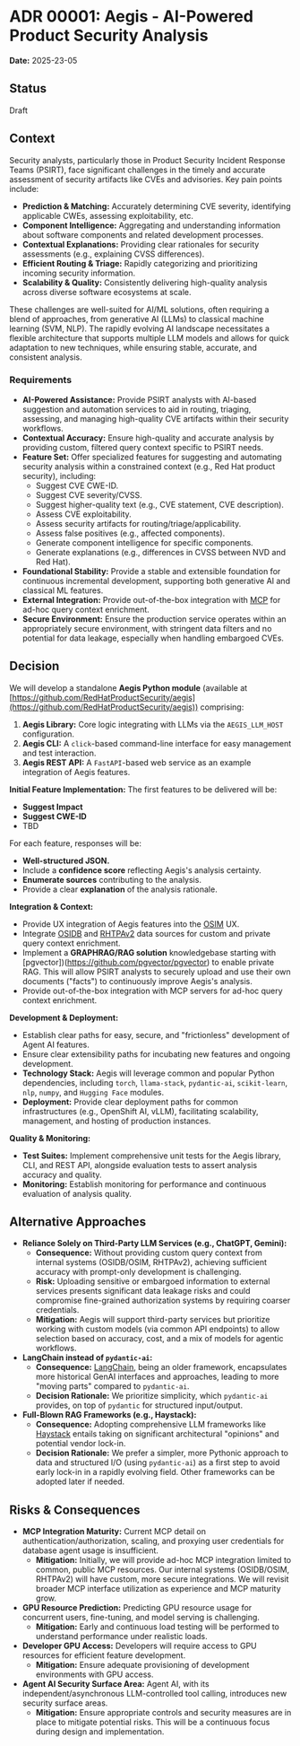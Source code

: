 # ADR 00001: Aegis - AI-Powered Product Security Analysis

**Date:** 2025-23-05

## Status

Draft

## Context

Security analysts, particularly those in Product Security Incident Response Teams (PSIRT), face significant challenges in the timely and accurate assessment of security artifacts like CVEs and advisories. Key pain points include:

* **Prediction & Matching:** Accurately determining CVE severity, identifying applicable CWEs, assessing exploitability, etc.
* **Component Intelligence:** Aggregating and understanding information about software components and related development processes.
* **Contextual Explanations:** Providing clear rationales for security assessments (e.g., explaining CVSS differences).
* **Efficient Routing & Triage:** Rapidly categorizing and prioritizing incoming security information.
* **Scalability & Quality:** Consistently delivering high-quality analysis across diverse software ecosystems at scale.

These challenges are well-suited for AI/ML solutions, often requiring a blend of approaches, from generative AI (LLMs) to classical machine learning (SVM, NLP). The rapidly evolving AI landscape necessitates a flexible architecture that supports multiple LLM models and allows for quick adaptation to new techniques, while ensuring stable, accurate, and consistent analysis.

### Requirements

* **AI-Powered Assistance:** Provide PSIRT analysts with AI-based suggestion and automation services to aid in routing, triaging, assessing, and managing high-quality CVE artifacts within their security workflows.
* **Contextual Accuracy:** Ensure high-quality and accurate analysis by providing custom, filtered query context specific to PSIRT needs.
* **Feature Set:** Offer specialized features for suggesting and automating security analysis within a constrained context (e.g., Red Hat product security), including:
    * Suggest CVE CWE-ID.
    * Suggest CVE severity/CVSS.
    * Suggest higher-quality text (e.g., CVE statement, CVE description).
    * Assess CVE exploitability.
    * Assess security artifacts for routing/triage/applicability.
    * Assess false positives (e.g., affected components).
    * Generate component intelligence for specific components.
    * Generate explanations (e.g., differences in CVSS between NVD and Red Hat).
* **Foundational Stability:** Provide a stable and extensible foundation for continuous incremental development, supporting both generative AI and classical ML features.
* **External Integration:** Provide out-of-the-box integration with [MCP](https://modelcontextprotocol.io/introduction) for ad-hoc query context enrichment.
* **Secure Environment:** Ensure the production service operates within an appropriately secure environment, with stringent data filters and no potential for data leakage, especially when handling embargoed CVEs.

## Decision

We will develop a standalone **Aegis Python module** (available at [https://github.com/RedHatProductSecurity/aegis](https://github.com/RedHatProductSecurity/aegis)) comprising:

1.  **Aegis Library:** Core logic integrating with LLMs via the `AEGIS_LLM_HOST` configuration.
2.  **Aegis CLI:** A `click`-based command-line interface for easy management and test interaction.
3.  **Aegis REST API:** A `FastAPI`-based web service as an example integration of Aegis features.

**Initial Feature Implementation:**
The first features to be delivered will be:
* **Suggest Impact**
* **Suggest CWE-ID**
* TBD

For each feature, responses will be:
* **Well-structured JSON.**
* Include a **confidence score** reflecting Aegis's analysis certainty.
* **Enumerate sources** contributing to the analysis.
* Provide a clear **explanation** of the analysis rationale.

**Integration & Context:**
* Provide UX integration of Aegis features into the [OSIM](https://github.com/RedHatProductSecurity/osim/) UX.
* Integrate [OSIDB](https://github.com/RedHatProductSecurity/osidb/) and [RHTPAv2](https://github.com/trustification/trustify) data sources for custom and private query context enrichment.
* Implement a **GRAPHRAG/RAG solution** knowledgebase starting with [pgvector])(https://github.com/pgvector/pgvector) to enable private RAG. This will allow PSIRT analysts to securely upload and use their own documents ("facts") to continuously improve Aegis's analysis.
* Provide out-of-the-box integration with MCP servers for ad-hoc query context enrichment.

**Development & Deployment:**
* Establish clear paths for easy, secure, and "frictionless" development of Agent AI features.
* Ensure clear extensibility paths for incubating new features and ongoing development.
* **Technology Stack:** Aegis will leverage common and popular Python dependencies, including `torch`, `llama-stack`, `pydantic-ai`, `scikit-learn`, `nlp`, `numpy`, and `Hugging Face` modules.
* **Deployment:** Provide clear deployment paths for common infrastructures (e.g., OpenShift AI, vLLM), facilitating scalability, management, and hosting of production instances.

**Quality & Monitoring:**
* **Test Suites:** Implement comprehensive unit tests for the Aegis library, CLI, and REST API, alongside evaluation tests to assert analysis accuracy and quality.
* **Monitoring:** Establish monitoring for performance and continuous evaluation of analysis quality.

## Alternative Approaches

* **Reliance Solely on Third-Party LLM Services (e.g., ChatGPT, Gemini):**
    * **Consequence:** Without providing custom query context from internal systems (OSIDB/OSIM, RHTPAv2), achieving sufficient accuracy with prompt-only development is challenging.
    * **Risk:** Uploading sensitive or embargoed information to external services presents significant data leakage risks and could compromise fine-grained authorization systems by requiring coarser credentials.
    * **Mitigation:** Aegis will support third-party services but prioritize working with custom models (via common API endpoints) to allow selection based on accuracy, cost, and a mix of models for agentic workflows.
* **LangChain instead of `pydantic-ai`:**
    * **Consequence:** [LangChain](https://www.langchain.com/), being an older framework, encapsulates more historical GenAI interfaces and approaches, leading to more "moving parts" compared to `pydantic-ai`.
    * **Decision Rationale:** We prioritize simplicity, which `pydantic-ai` provides, on top of `pydantic` for structured input/output.
* **Full-Blown RAG Frameworks (e.g., Haystack):**
    * **Consequence:** Adopting comprehensive LLM frameworks like [Haystack](https://haystack.deepset.ai/) entails taking on significant architectural "opinions" and potential vendor lock-in.
    * **Decision Rationale:** We prefer a simpler, more Pythonic approach to data and structured I/O (using `pydantic-ai`) as a first step to avoid early lock-in in a rapidly evolving field. Other frameworks can be adopted later if needed.

## Risks & Consequences

* **MCP Integration Maturity:** Current MCP detail on authentication/authorization, scaling, and proxying user credentials for database agent usage is insufficient.
    * **Mitigation:** Initially, we will provide ad-hoc MCP integration limited to common, public MCP resources. Our internal systems (OSIDB/OSIM, RHTPAv2) will have custom, more secure integrations. We will revisit broader MCP interface utilization as experience and MCP maturity grow.
* **GPU Resource Prediction:** Predicting GPU resource usage for concurrent users, fine-tuning, and model serving is challenging.
    * **Mitigation:** Early and continuous load testing will be performed to understand performance under realistic loads.
* **Developer GPU Access:** Developers will require access to GPU resources for efficient feature development.
    * **Mitigation:** Ensure adequate provisioning of development environments with GPU access.
* **Agent AI Security Surface Area:** Agent AI, with its independent/asynchronous LLM-controlled tool calling, introduces new security surface areas.
    * **Mitigation:** Ensure appropriate controls and security measures are in place to mitigate potential risks. This will be a continuous focus during design and implementation.